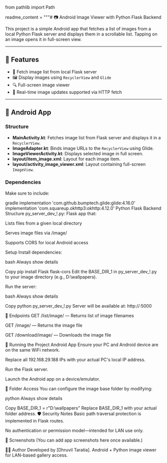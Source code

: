 from pathlib import Path

readme_content = """# 📷 Android Image Viewer with Python Flask Backend

This project is a simple Android app that fetches a list of images from a local Python Flask server and displays them in a scrollable list. Tapping on an image opens it in full-screen view.

---

## 🧩 Features

- 📡 Fetch image list from local Flask server
- 🖼 Display images using `RecyclerView` and `Glide`
- 🔍 Full-screen image viewer
- 🔁 Real-time image updates supported via HTTP fetch

---

## 📱 Android App

### Structure

- **MainActivity.kt**: Fetches image list from Flask server and displays it in a `RecyclerView`.
- **ImageAdapter.kt**: Binds image URLs to the `RecyclerView` using Glide.
- **ImageViewerActivity.kt**: Displays selected image in full screen.
- **layout/item_image.xml**: Layout for each image item.
- **layout/activity_image_viewer.xml**: Layout containing full-screen `ImageView`.

### Dependencies

Make sure to include:

gradle
implementation 'com.github.bumptech.glide:glide:4.16.0'
implementation 'com.squareup.okhttp3:okhttp:4.12.0'
Python Flask Backend
Structure
py_server_dev_!.py: Flask app that:

Lists files from a given local directory

Serves image files via /image/<filename>

Supports CORS for local Android access

Setup
Install dependencies:

bash
Always show details

Copy
pip install Flask flask-cors
Edit the BASE_DIR_1 in py_server_dev_!.py to your image directory (e.g., D:\\wallpapers).

Run the server:

bash
Always show details

Copy
python py_server_dev_!.py
Server will be available at:
http://<your-ip>:5000

🔌 Endpoints
GET /list/image/ — Returns list of image filenames

GET /image/<filename> — Returns the image file

GET /download/image/<filename> — Downloads the image file

🚀 Running the Project
Android App
Ensure your PC and Android device are on the same WiFi network.

Replace all 192.168.29.188 IPs with your actual PC's local IP address.

Run the Flask server.

Launch the Android app on a device/emulator.

📁 Folder Access
You can configure the image base folder by modifying:

python
Always show details

Copy
BASE_DIR_1 = r"D:\\wallpapers"
Replace BASE_DIR_1 with your actual folder address.
🛡 Security Notes
Basic path traversal protection is implemented in Flask routes.

No authentication or permission model—intended for LAN use only.

📸 Screenshots
(You can add app screenshots here once available.)

🧑‍💻 Author
Developed by [Dhruvil Taratia].
Android + Python image viewer for LAN-based gallery access.
